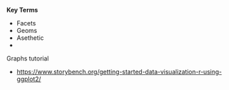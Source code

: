 **Key Terms**
- Facets
- Geoms
- Asethetic
- 

Graphs tutorial
- https://www.storybench.org/getting-started-data-visualization-r-using-ggplot2/